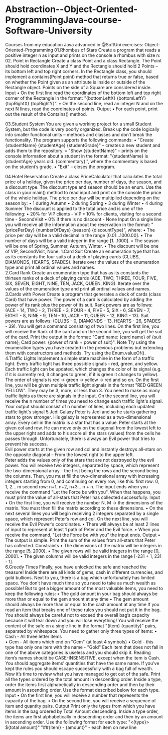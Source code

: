# Abstraction--Object-Oriented-ProgrammingJava-course-Software-University
Courses from my education Java advanced in @SoftUni
exercises: Object-Oriented-Programming
01.Rhombus of Stars 
Create a program that reads a positive integer n as input and prints on the console a rhombus with size n: 
02. Point in Rectangle 
Create a class Point and a class Rectangle. The Point should hold coordinates X and Y and the Rectangle should hold 2 Points – its bottom left and top right corners. In the Rectangle class, you should implement a contains(Point point) method that returns true or false, based on whether the Point given as an attribute is inside or outside of the Rectangle object. Points on the side of a Square are considered inside. 
Input 
•	On the first line read the coordinates of the bottom left and top right corner of the Rectangle in the format: "{bottomLeftX} {bottomLeftY} {topRightX} {topRightY}". 
•	On the second line, read an integer N and on the next N lines, read the coordinates of points. 
Output 
•	For each point, print out the result of the Contains() method. 

03.Student System 
You are given a working project for a small Student System, but the code is very poorly organized. Break up the code logically into smaller functional units – methods and classes and don’t break the functionality. 
The program supports the following commands: 
•	"Create {studentName} {studentAge} {studentGrade}" – creates a new student and adds them to the repository. 
•	"Show {studentName}" – prints on the console information about a student in the format: "{studentName} is {studentAge} years old. {commentary}.", where the commentary is based on the student’s grade. 
•	"Exit" – closes the program. 

04.Hotel Reservation 
Create a class PriceCalculator that calculates the total price of a holiday, given the price per day, number of days, the season, and a discount type. The discount type and season should be an enum. 
Use the class in your main() method to read input and print on the console the price of the whole holiday. 
The price per day will be multiplied depending on the season by: 
•	1 during Autumn • 	2 during Spring • 	3 during Winter • 	4 during Summer 
The discount is applied to the total price and is one of the following: 
•	20% for VIP clients - VIP 
•	10% for clients, visiting for a second time - SecondVisit 
•	0% if there is no discount - None 
Input 
On a single line you will receive all the information about the reservation in the format: 
"{pricePerDay} {numberOfDays} {season} {discountType}", where: 
•	The price per day will be a valid decimal in the range [0.01…1000.00]. 
•	The number of days will be a valid integer in the range [1…1000]. 
•	The season will be one of Spring, Summer, Autumn, Winter. 
•	The discount will be one of VIP, SecondVisit, None. 
1.Card Suit 
Create an enumeration type that has as its constants the four suits of a deck of playing cards (CLUBS, DIAMONDS, HEARTS, SPADES). Iterate over the values of the enumeration type and print all ordinal values and names.  
2.Card Rank 
Create an enumeration type that has as its constants the thirteen ranks of a deck of playing cards (ACE, TWO, THREE, FOUR, FIVE, SIX, SEVEN, EIGHT, NINE, TEN, JACK, QUEEN, KING). Iterate over the values of the enumeration type and print all ordinal values and names. 
3.Cards with Power 
Create a program that generates a deck of cards (class Card) that have power. The power of a card is calculated by adding the power of its rank plus the power of its suit. 
Rank powers are as follows: (ACE - 14, TWO - 2, THREE - 3, FOUR - 4, FIVE - 5, SIX - 6, SEVEN - 7, EIGHT - 8, NINE - 9, TEN - 10, JACK - 11, QUEEN - 12, KING - 13). 
Suit powers are as follows: (CLUBS - 0, DIAMONDS - 13, HEARTS - 26, SPADES - 39). 
You will get a command consisting of two lines. On the first line, you will receive the Rank of the card and on the second line, you will get the suit of the card. 
Print the output in the format: "Card name: {card name} of {suit name}; Card power: {power of rank + power of suit}". 
Note 
Try using the enumeration types you have created in the previous problems but extending them with constructors and methods. Try using the Enum.valueOf(). 
4.Traffic Lights 
Implement a simple state machine in the form of a traffic light. Every traffic light has three possible signals - red, green, and yellow. Each traffic light can be updated, which changes the color of its signal (e.g. if it is currently red, it changes to green, if it is green it changes to yellow). The order of signals is red -> green -> yellow -> red and so on. 
On the first line, you will be given multiple traffic light signals in the format "RED GREEN YELLOW". They may be 3, more, or less than 3. You need to make as many traffic lights as there are signals in the input. 
On the second line, you will receive the n number of times you need to change each traffic light's signal. 
Your output should consist of n number of lines, including each updated traffic light's signal
5.Jedi Galaxy 
Peter is Jedi and so he starts gathering stars to grow stronger. 
His galaxy is represented as a two-dimensional array. Every cell in the matrix is a star that has a value. Peter starts at the given col and row. He can move only on the diagonal from the lowest left to the upper right and adds to his score all the stars (values) from the cells he passes through. Unfortunately, there is always an Evil power that tries to prevent his success.  
Evil power starts at the given row and col and instantly destroys all-stars on the opposite diagonal – From the lowest right to the upper left.  
Peter adds the values only of the stars that are not destroyed by the evil power. 
You will receive two integers, separated by space, which represent the two-dimensional array - the first being the rows and the second being the columns. Then, you must fill the two-dimensional array with increasing integers starting from 0, and continuing on every row, like this:  first row: 0, 1, 2… m second row: n+1, n+2, n+3… n + n. 
The input ends when you receive the command "Let the Force be with you". When that happens, you must print the value of all-stars that Peter has collected successfully. 
Input 
•	On the first line, you will receive the number N, M -> the dimensions of the matrix. You must then fill the matrix according to these dimensions. 
•	On the next several lines you will begin receiving 2 integers separated by a single space, which represent Peter’s row and col. On the next line, you will receive the Evil Power’s coordinates. 
•	There will always be at least 2 lines of input to represent at least 1 path of Peter and the Evil force. 
•	When you receive the command, "Let the Force be with you" the input ends. 
Output 
•	The output is simple. Print the sum of the values from all-stars that Peter has collected. 
Constraints 
•	The dimensions of the matrix will be integers in the range [5, 2000]. 
•	The given rows will be valid integers in the range [0, 2000]. 
•	The given columns will be valid integers in the range [-231 + 1, 231 - 1].  
6.Greedy Times 
Finally, you have unlocked the safe and reached the treasure! Inside there are all kinds of gems, cash in different currencies, and gold bullions. Next to you, there is a bag which unfortunately has limited space. You don’t have much time so you need to take as much wealth as possible! But to get a bigger amount of the most valuable items, you need to keep the following rules: 
•	The gold amount in your bag should always be more than or equal to the gem amount at any time 
•	The gem amount should always be more than or equal to the cash amount at any time 
If you read an item that breaks one of these rules you should not put it in the bag. You should always be careful not to exceed the overall bag’s capacity because it will tear down and you will lose everything! You will receive the content of the safe on a single line in the format "{item} {quantity}" pairs, separated by whitespace. You need to gather only three types of items: 
•	Cash - All three letter items  
•	Gem - All items which end on "Gem" (at least 4 symbols) 
•	Gold - this type has only one item with the name - "Gold" 
Each item that does not fall in one of the above categories is useless and you should skip it. Reading item’s names should be CASE-INSENSITIVE, except when the item is Cash. You should aggregate items’ quantities that have the same name. 
If you’ve kept the rules you should escape successfully with a bag full of wealth. Now it’s time to review what you have managed to get out of the safe. Print all the types ordered by the total amount in descending order. Inside a type, order the items first alphabetically in descending order and then by their amount in ascending order. Use the format described below for each type. 
Input 
•	On the first line, you will receive a number that represents the capacity of the bag. 
•	On the second line, you will receive a sequence of item and quantity pairs. 
Output 
Print only the types from which you have items in the bag ordered by Total Amount descending. Inside a type order, the items are first alphabetically in descending order and then by an amount in ascending order. Use the following format for each type: 
"<{type}> ${total amount}" 
"##{item} - {amount}" - each item on new line 



